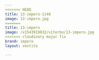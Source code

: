 ```yaml
---
<<<<<<< HEAD
title: 13-impero-1148
image: 13-impero.jpg
=======
title: 13-impero
image: /v1543919832/viterbo/13-impero.jpg
>>>>>>> cloudinary major fix
brand: impero
layout: vestito

---
```

